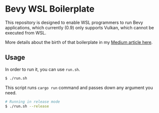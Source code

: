 # Bevy WSL Boilerplate

This repository is designed to enable WSL programmers to run Bevy applications, which currently (0.9) only supports Vulkan, which cannot be executed from WSL.

More details about the birth of that boilerplate in my [Medium article here](https://medium.com/@EduardoRodriguesF/developing-rust-games-in-wsl-677cd1f37bc1).

## Usage

In order to run it, you can use `run.sh`.

```bash
$ ./run.sh
```

This script runs `cargo run` command and passes down any argument you need.

```bash
# Running in release mode
$ ./run.sh --release
```
